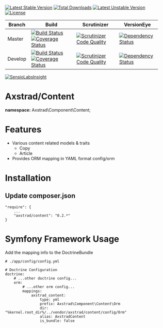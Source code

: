 [![Latest Stable Version](https://poser.pugx.org/axstrad/content/v/stable.svg)](https://packagist.org/packages/axstrad/content) [![Total Downloads](https://poser.pugx.org/axstrad/content/downloads.svg)](https://packagist.org/packages/axstrad/content) [![Latest Unstable Version](https://poser.pugx.org/axstrad/content/v/unstable.svg)](https://packagist.org/packages/axstrad/content) [![License](https://poser.pugx.org/axstrad/content/license.svg)](https://packagist.org/packages/axstrad/content)

| Branch | Build                                                                                                                                                                                                                                                                                                                | Scrutinizer                                                                                                                                                                                        | VersionEye                                                                                                                                                                        |
|-------------------------------------------------------------------------------------------------------------------------------------|----------------------------------------------------------------------------------------------------------------------------------------------------------------------------------------------------------------------------------------------------------------------------------------------------------------------------|----------------------------------------------------------------------------------------------------------------------------------------------------------------------------------------------------|-----------------------------------------------------------------------------------------------------------------------------------------------------------------------------------|
| Master |[![Build Status](https://travis-ci.org/dankempster/axstrad-content.svg?branch=master)](https://travis-ci.org/dankempster/axstrad-content)[![Coverage Status](https://coveralls.io/repos/dankempster/axstrad-content/badge.svg?branch=master)](https://coveralls.io/r/dankempster/axstrad-content?branch=master)    | [![Scrutinizer Code Quality](https://scrutinizer-ci.com/g/dankempster/axstrad-content/badges/quality-score.png?b=master)](https://scrutinizer-ci.com/g/dankempster/axstrad-content/?branch=master) | [![Dependency Status](https://www.versioneye.com/user/projects/54a32e84974275fa0a000019/badge.svg?style=flat)](https://www.versioneye.com/user/projects/54a32e84974275fa0a000019) |
| Develop | [![Build Status](https://travis-ci.org/dankempster/axstrad-content.svg?branch=develop)](https://travis-ci.org/dankempster/axstrad-content)[![Coverage Status](https://coveralls.io/repos/dankempster/axstrad-content/badge.svg?branch=develop)](https://coveralls.io/r/dankempster/axstrad-content?branch=develop) | [![Scrutinizer Code Quality](https://scrutinizer-ci.com/g/dankempster/axstrad-content/badges/quality-score.png?b=develop)](https://scrutinizer-ci.com/g/dankempster/axstrad-content/?branch=develop) | [![Dependency Status](https://www.versioneye.com/user/projects/54baf943879d517001000105/badge.svg?style=flat)](https://www.versioneye.com/user/projects/54baf943879d517001000105) |

[![SensioLabsInsight](https://insight.sensiolabs.com/projects/8e21e6df-4779-4888-9d94-77f39d55f416/small.png)](https://insight.sensiolabs.com/projects/8e21e6df-4779-4888-9d94-77f39d55f416)

# Axstrad/Content

__namespace:__ Axstrad\Component\Content;

# Features

 - Various content related models & traits
    - Copy
    - Article
 - Provides ORM mapping in YAML format config/orm


# Installation

## Update composer.json
```
"require": {
    ...
    "axstrad/content": "0.2.*"
}
```

# Symfony Framework Usage
Add the mapping info to the DoctrineBundle
```
# ./app/config/config.yml

# Doctrine Configuration
doctrine:
    # ...other doctrine config...
    orm:
        # ...other orm config...
        mappings:
            axstrad_content:
                type: yml
                prefix: Axstrad\Component\Content\Orm
                dir: "%kernel.root_dir%/../vendor/axstrad/content/config/Orm"
                alias: AxstradContent
                is_bundle: false
```
